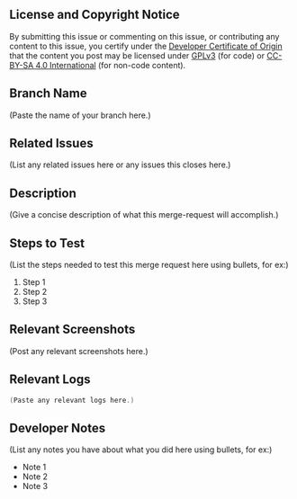 ## License and Copyright Notice

By submitting this issue or commenting on this issue, or contributing any content to this issue, you certify under the [Developer Certificate of Origin](https://developercertificate.org/) that the content you post may be licensed under [GPLv3](https://www.gnu.org/licenses/gpl-3.0.en.html) (for code) or [CC-BY-SA 4.0 International](https://creativecommons.org/licenses/by-sa/4.0/) (for non-code content).

<!--
## Use of Template

For each of the following sections, replace the text enclosed in parentheses with the requested information 'below' the section title.
-->

## Branch Name

(Paste the name of your branch here.)

## Related Issues

(List any related issues here or any issues this closes here.)

## Description

(Give a concise description of what this merge-request will accomplish.)

## Steps to Test

(List the steps needed to test this merge request here using bullets, for ex:)

1. Step 1
2. Step 2
3. Step 3

## Relevant Screenshots

(Post any relevant screenshots here.)

## Relevant Logs

```java
(Paste any relevant logs here.)
```

## Developer Notes

(List any notes you have about what you did here using bullets, for ex:)

- Note 1
- Note 2
- Note 3

<!--
## GitLab UI

Be sure to include any of the following using gitlabs UI (not description) if applicable
- Assignees
- Reviewers
- Labels (Component, Type, Status...)
- Merge request dependencies (If applicable)
-->